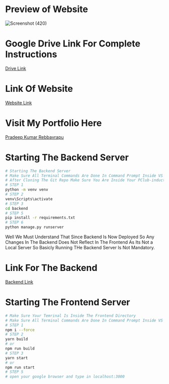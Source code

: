 # Preview of Website
![Screenshot (420)](https://user-images.githubusercontent.com/103821866/219856043-4ae37786-bd50-4d8c-b341-e1ca6b04030a.png)

# Google Drive Link For Complete Instructions
[Drive Link](https://drive.google.com/file/d/1GXNpxs9ez6QBYacQ3yvKG016NJ7b0OVt/view)

# Link Of Website 
[Website Link](https://p-club-frontend.vercel.app/)

# Visit My Portfolio Here
[Pradeep Kumar Rebbavrapu](https://portfolio-frontend-lilac-xi.vercel.app/)
# Starting The Backend Server
```bash
# Starting The Backend Server
# Make Sure All Terminal Commands Are Done In Command Prompt Inside VS CODE
# After Cloning The Git Repo Make Sure You Are Inside Your PClub-induction Directory
# STEP 1
python -m venv venv
# STEP 2
venv\Scripts\activate
# STEP 3
cd backend
# STEP 5
pip install -r requirements.txt
# STEP 6
python manage.py runserver
```
Well We Must Understand That Since Backend Is Now Deployed So Any Changes In The Backend Does Not Reflect In The Frontend As Its Not a Local Server So Basicly Running 
THe Backend Server Is Not Mandatory.
# Link For The Backend 
[Backend Link](https://pclubbackend.pythonanywhere.com/)



# Starting The Frontend Server
```bash
# Make Sure Your Temrinal Is Inside The Frontend Directory
# Make Sure All Terminal Commands Are Done In Command Prompt Inside VS CODE
# STEP 1
npm i --force
# STEP 2
yarn build
# or
npm run build
# STEP 3
yarn start
# or
npm run start
# STEP 5
# open your google browser and type in localhost:3000

```




